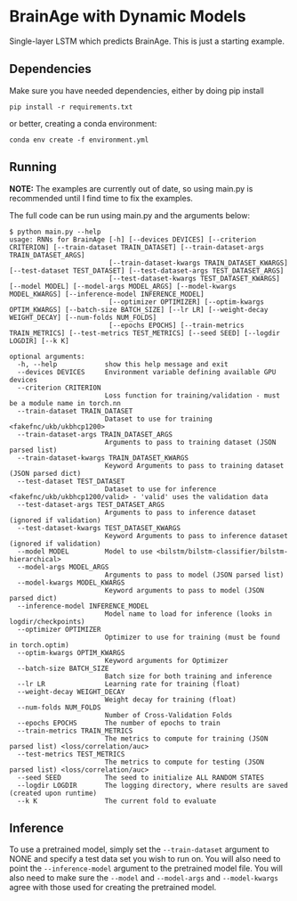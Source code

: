 # BrainAge with Dynamic Models

Single-layer LSTM which predicts BrainAge.
This is just a starting example.

## Dependencies

Make sure you have needed dependencies, either by doing pip install
```
pip install -r requirements.txt
```
or better, creating a conda environment:
```
conda env create -f environment.yml
```

## Running


**NOTE:** The examples are currently out of date, so using main.py is recommended until I find time to fix the examples.

The full code can be run using main.py and the arguments below:

```
$ python main.py --help
usage: RNNs for BrainAge [-h] [--devices DEVICES] [--criterion CRITERION] [--train-dataset TRAIN_DATASET] [--train-dataset-args TRAIN_DATASET_ARGS]
                         [--train-dataset-kwargs TRAIN_DATASET_KWARGS] [--test-dataset TEST_DATASET] [--test-dataset-args TEST_DATASET_ARGS]
                         [--test-dataset-kwargs TEST_DATASET_KWARGS] [--model MODEL] [--model-args MODEL_ARGS] [--model-kwargs MODEL_KWARGS] [--inference-model INFERENCE_MODEL]
                         [--optimizer OPTIMIZER] [--optim-kwargs OPTIM_KWARGS] [--batch-size BATCH_SIZE] [--lr LR] [--weight-decay WEIGHT_DECAY] [--num-folds NUM_FOLDS]
                         [--epochs EPOCHS] [--train-metrics TRAIN_METRICS] [--test-metrics TEST_METRICS] [--seed SEED] [--logdir LOGDIR] [--k K]

optional arguments:
  -h, --help            show this help message and exit
  --devices DEVICES     Environment variable defining available GPU devices
  --criterion CRITERION
                        Loss function for training/validation - must be a module name in torch.nn
  --train-dataset TRAIN_DATASET
                        Dataset to use for training <fakefnc/ukb/ukbhcp1200>
  --train-dataset-args TRAIN_DATASET_ARGS
                        Arguments to pass to training dataset (JSON parsed list)
  --train-dataset-kwargs TRAIN_DATASET_KWARGS
                        Keyword Arguments to pass to training dataset (JSON parsed dict)
  --test-dataset TEST_DATASET
                        Dataset to use for inference <fakefnc/ukb/ukbhcp1200/valid> - 'valid' uses the validation data
  --test-dataset-args TEST_DATASET_ARGS
                        Arguments to pass to inference dataset (ignored if validation)
  --test-dataset-kwargs TEST_DATASET_KWARGS
                        Keyword Arguments to pass to inference dataset (ignored if validation)
  --model MODEL         Model to use <bilstm/bilstm-classifier/bilstm-hierarchical>
  --model-args MODEL_ARGS
                        Arguments to pass to model (JSON parsed list)
  --model-kwargs MODEL_KWARGS
                        Keyword arguments to pass to model (JSON parsed dict)
  --inference-model INFERENCE_MODEL
                        Model name to load for inference (looks in logdir/checkpoints)
  --optimizer OPTIMIZER
                        Optimizer to use for training (must be found in torch.optim)
  --optim-kwargs OPTIM_KWARGS
                        Keyword arguments for Optimizer
  --batch-size BATCH_SIZE
                        Batch size for both training and inference
  --lr LR               Learning rate for training (float)
  --weight-decay WEIGHT_DECAY
                        Weight decay for training (float)
  --num-folds NUM_FOLDS
                        Number of Cross-Validation Folds
  --epochs EPOCHS       The number of epochs to train
  --train-metrics TRAIN_METRICS
                        The metrics to compute for training (JSON parsed list) <loss/correlation/auc>
  --test-metrics TEST_METRICS
                        The metrics to compute for testing (JSON parsed list) <loss/correlation/auc>
  --seed SEED           The seed to initialize ALL RANDOM STATES
  --logdir LOGDIR       The logging directory, where results are saved (created upon runtime)
  --k K                 The current fold to evaluate
  ```

  ## Inference

  To use a pretrained model, simply set the `--train-dataset` argument to NONE and specify a test data set you wish to run on. You will also need to point the `--inference-model` argument to the pretrained model file. You will also need to make sure the `--model` and `--model-args` and `--model-kwargs` agree with those used for creating the pretrained model. 
